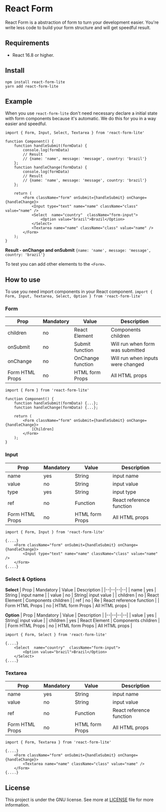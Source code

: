 # React Form
React Form is a abstraction of form to turn your development easier. You're write less code to build your form structure and will get speedful result.

## Requirements
 - React 16.8 or higher.

## Install

    npm install react-form-lite
    yarn add react-form-lite

## Example
When you use `react-form-lite` don't need necessary declare a initial state with form components because it's automatic. We do this for you in a way easier and speedful.

    import { Form, Input, Select, Textarea } from 'react-form-lite'

    function Component() {
		function handleSubmit(formData) {
			console.log(formData)
			// Result
			// {name: 'name', message: 'message', country: 'brazil'}
		};
		function handleChange(formData) {
			console.log(formData)
			// Result
			// {name: 'name', message: 'message', country: 'brazil'}
		};

		return (
			<Form className="form" onSubmit={handleSubmit} onChange={handleChange}>
				<Input type="text" name="name" className="class" value="name" />
				<Select  name="country"  className="form-input">
					<Option value="brazil">Brazil</Option>
				</Select>
				<Textarea name="name" className="class" value="name" />
			</Form>
		);
	}
**Result - onChange and onSubmit**
`{name: 'name', message: 'message', country: 'brazil'}`

To test you can add other elements to the `<Form>`.

## How to use
To use you need import components in your React component.
`import { Form, Input, Textarea, Select, Option } from 'react-form-lite'`

### Form

| Prop | Mandatory | Value | Description |
|--|--|--|--|
| children | no | React Element | Components children |
| onSubmit | no | Submit function | Will run when form was submitted |
| onChange | no | OnChange function | Will run when inputs were changed |
| Form HTML Props | no | HTML form Props | All HTML props |


    import { Form } from 'react-form-lite'

    function Component() {
		function handleSubmit(formData) {...};
		function handleChange(formData) {...};

		return (
			<Form className="form" onSubmit={handleSubmit} onChange={handleChange}>
				[Children]
			</Form>
		);
	}

### Input

| Prop | Mandatory | Value | Description |
|--|--|--|--|
| name | yes | String | input name |
| value | no | String| input value |
| type | yes | String | input type |
| ref | no | Function | React reference function |
| Form HTML Props | no | HTML form Props | All HTML props |

    import { Form, Input } from 'react-form-lite'

    {....}
		<Form className="form" onSubmit={handleSubmit} onChange={handleChange}>
			<Input type="text" name="name" className="class" value="name" />
		</Form>
	{....}

### Select & Options

**Select**
| Prop | Mandatory | Value | Description |
|--|--|--|--|
| name | yes | String | input name |
| value | no | String| input value |
| children | no | React Element | Components children |
| ref | no | Re | React reference function |
| Form HTML Props | no | HTML form Props | All HTML props |

**Option**
| Prop | Mandatory | Value | Description |
|--|--|--|--|
| value | yes | String| input value |
| children | yes | React Element | Components children |
| Form HTML Props | no | HTML form Props | All HTML props |

    import { Form, Select } from 'react-form-lite'

    {....}
		<Select  name="country"  className="form-input">
			<Option value="brazil">Brazil</Option>
		</Select>
	{....}

### Textarea
| Prop | Mandatory | Value | Description |
|--|--|--|--|
| name | yes | String | input name |
| value | no | String| input value |
| ref | no | Function | React reference function |
| Form HTML Props | no | HTML form Props | All HTML props |

    import { Form, Textarea } from 'react-form-lite'

    {....}
		<Form className="form" onSubmit={handleSubmit} onChange={handleChange}>
			<Textarea name="name" className="class" value="name" />
		</Form>
	{....}


## License
This project is under the GNU license. See more at  [LICENSE](https://github.com/flaviogf/strike_product_catalog/blob/master/LICENSE)  file for more information.
